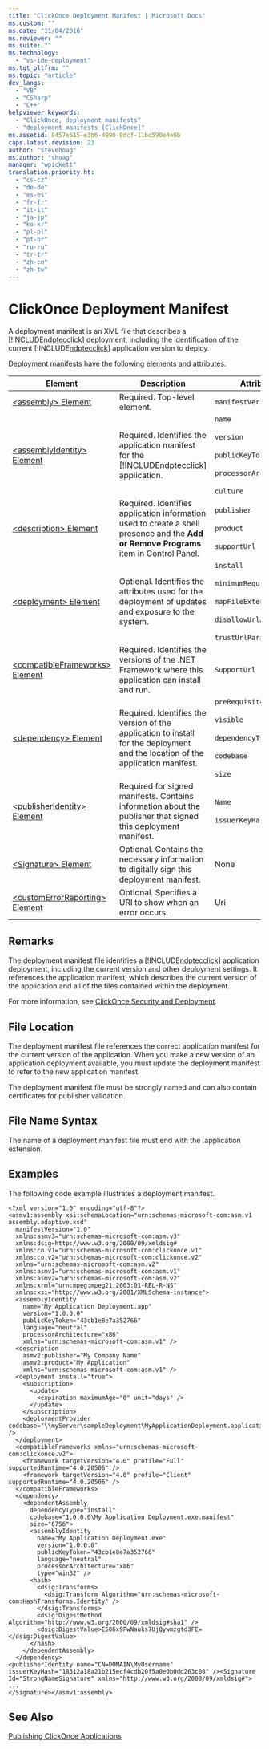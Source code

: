 ```yaml
---
title: "ClickOnce Deployment Manifest | Microsoft Docs"
ms.custom: ""
ms.date: "11/04/2016"
ms.reviewer: ""
ms.suite: ""
ms.technology: 
  - "vs-ide-deployment"
ms.tgt_pltfrm: ""
ms.topic: "article"
dev_langs: 
  - "VB"
  - "CSharp"
  - "C++"
helpviewer_keywords: 
  - "ClickOnce, deployment manifests"
  - "deployment manifests [ClickOnce]"
ms.assetid: 8457e615-e3b6-4990-8dcf-11bc590e4e9b
caps.latest.revision: 23
author: "stevehoag"
ms.author: "shoag"
manager: "wpickett"
translation.priority.ht: 
  - "cs-cz"
  - "de-de"
  - "es-es"
  - "fr-fr"
  - "it-it"
  - "ja-jp"
  - "ko-kr"
  - "pl-pl"
  - "pt-br"
  - "ru-ru"
  - "tr-tr"
  - "zh-cn"
  - "zh-tw"
---
```

# ClickOnce Deployment Manifest
A deployment manifest is an XML file that describes a [!INCLUDE[ndptecclick](../deployment/includes/ndptecclick_md.md)] deployment, including the identification of the current [!INCLUDE[ndptecclick](../deployment/includes/ndptecclick_md.md)] application version to deploy.  
  
 Deployment manifests have the following elements and attributes.  
  
|Element|Description|Attributes|  
|-------------|-----------------|----------------|  
|[\<assembly> Element](../deployment/assembly-element-clickonce-deployment.md)|Required. Top-level element.|`manifestVersion`|  
|[\<assemblyIdentity> Element](../deployment/assemblyidentity-element-clickonce-deployment.md)|Required. Identifies the application manifest for the [!INCLUDE[ndptecclick](../deployment/includes/ndptecclick_md.md)] application.|`name`<br /><br /> `version`<br /><br /> `publicKeyToken`<br /><br /> `processorArchitecture`<br /><br /> `culture`|  
|[\<description> Element](../deployment/description-element-clickonce-deployment.md)|Required. Identifies application information used to create a shell presence and the **Add or Remove Programs** item in Control Panel.|`publisher`<br /><br /> `product`<br /><br /> `supportUrl`|  
|[\<deployment> Element](../deployment/deployment-element-clickonce-deployment.md)|Optional. Identifies the attributes used for the deployment of updates and exposure to the system.|`install`<br /><br /> `minimumRequiredVersion`<br /><br /> `mapFileExtensions`<br /><br /> `disallowUrlActivation`<br /><br /> `trustUrlParameters`|  
|[\<compatibleFrameworks> Element](../deployment/compatibleframeworks-element-clickonce-deployment.md)|Required. Identifies the versions of the .NET Framework where this application can install and run.|`SupportUrl`|  
|[\<dependency> Element](../deployment/dependency-element-clickonce-deployment.md)|Required. Identifies the version of the application to install for the deployment and the location of the application manifest.|`preRequisite`<br /><br /> `visible`<br /><br /> `dependencyType`<br /><br /> `codebase`<br /><br /> `size`|  
|[\<publisherIdentity> Element](../deployment/publisheridentity-element-clickonce-deployment.md)|Required for signed manifests. Contains information about the publisher that signed this deployment manifest.|`Name`<br /><br /> `issuerKeyHash`|  
|[\<Signature> Element](../deployment/signature-element-clickonce-deployment.md)|Optional. Contains the necessary information to digitally sign this deployment manifest.|None|  
|[\<customErrorReporting> Element](../deployment/customerrorreporting-element-clickonce-deployment.md)|Optional. Specifies a URI to show when an error occurs.|Uri|  
  
## Remarks  
 The deployment manifest file identifies a [!INCLUDE[ndptecclick](../deployment/includes/ndptecclick_md.md)] application deployment, including the current version and other deployment settings. It references the application manifest, which describes the current version of the application and all of the files contained within the deployment.  
  
 For more information, see [ClickOnce Security and Deployment](../deployment/clickonce-security-and-deployment.md).  
  
## File Location  
 The deployment manifest file references the correct application manifest for the current version of the application. When you make a new version of an application deployment available, you must update the deployment manifest to refer to the new application manifest.  
  
 The deployment manifest file must be strongly named and can also contain certificates for publisher validation.  
  
## File Name Syntax  
 The name of a deployment manifest file must end with the .application extension.  
  
## Examples  
 The following code example illustrates a deployment manifest.  
  
```  
<?xml version="1.0" encoding="utf-8"?>  
<asmv1:assembly xsi:schemaLocation="urn:schemas-microsoft-com:asm.v1 assembly.adaptive.xsd"  
  manifestVersion="1.0"  
  xmlns:asmv3="urn:schemas-microsoft-com:asm.v3"  
  xmlns:dsig=http://www.w3.org/2000/09/xmldsig#  
  xmlns:co.v1="urn:schemas-microsoft-com:clickonce.v1"  
  xmlns:co.v2="urn:schemas-microsoft-com:clickonce.v2"  
  xmlns="urn:schemas-microsoft-com:asm.v2"  
  xmlns:asmv1="urn:schemas-microsoft-com:asm.v1"  
  xmlns:asmv2="urn:schemas-microsoft-com:asm.v2"  
  xmlns:xrml="urn:mpeg:mpeg21:2003:01-REL-R-NS"  
  xmlns:xsi="http://www.w3.org/2001/XMLSchema-instance">  
  <assemblyIdentity   
    name="My Application Deployment.app"  
    version="1.0.0.0"  
    publicKeyToken="43cb1e8e7a352766"  
    language="neutral"  
    processorArchitecture="x86"  
    xmlns="urn:schemas-microsoft-com:asm.v1" />  
  <description  
    asmv2:publisher="My Company Name"  
    asmv2:product="My Application"  
    xmlns="urn:schemas-microsoft-com:asm.v1" />  
  <deployment install="true">  
    <subscription>  
      <update>  
        <expiration maximumAge="0" unit="days" />  
      </update>  
    </subscription>  
    <deploymentProvider codebase="\\myServer\sampleDeployment\MyApplicationDeployment.application" />  
  </deployment>  
  <compatibleFrameworks xmlns="urn:schemas-microsoft-com:clickonce.v2">  
    <framework targetVersion="4.0" profile="Full" supportedRuntime="4.0.20506" />  
    <framework targetVersion="4.0" profile="Client" supportedRuntime="4.0.20506" />  
  </compatibleFrameworks>  
  <dependency>  
    <dependentAssembly  
      dependencyType="install"  
      codebase="1.0.0.0\My Application Deployment.exe.manifest"  
      size="6756">  
      <assemblyIdentity  
        name="My Application Deployment.exe"  
        version="1.0.0.0"  
        publicKeyToken="43cb1e8e7a352766"  
        language="neutral"  
        processorArchitecture="x86"  
        type="win32" />  
      <hash>  
        <dsig:Transforms>  
          <dsig:Transform Algorithm="urn:schemas-microsoft-com:HashTransforms.Identity" />  
        </dsig:Transforms>  
        <dsig:DigestMethod Algorithm="http://www.w3.org/2000/09/xmldsig#sha1" />  
        <dsig:DigestValue>E506x9FwNauks7UjQywmzgtd3FE=</dsig:DigestValue>  
      </hash>  
    </dependentAssembly>  
  </dependency>  
<publisherIdentity name="CN=DOMAIN\MyUsername" issuerKeyHash="18312a18a21b215ecf4cdb20f5a0e0b0dd263c08" /><Signature Id="StrongNameSignature" xmlns="http://www.w3.org/2000/09/xmldsig#">  
...  
</Signature></asmv1:assembly>  
```  
  
## See Also  
 [Publishing ClickOnce Applications](../deployment/publishing-clickonce-applications.md)